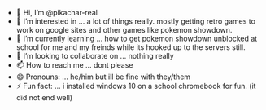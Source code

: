 - 👋 Hi, I’m @pikachar-real
- 👀 I’m interested in ... a lot of things really. mostly getting retro games to work on google sites and other games like pokemon showdown. 
- 🌱 I’m currently learning ... how to get pokemon showdown unblocked at school for me and my freinds while its hooked up to the servers still.
- 💞️ I’m looking to collaborate on ... nothing really
- 📫 How to reach me ... dont please 
- 😄 Pronouns: ... he/him but ill be fine with they/them
- ⚡ Fun fact: ... i installed windows 10 on a school chromebook for fun. (it did not end well) 

<!---
pikachar-real/pikachar-real is a ✨ special ✨ repository because its `README.md` (this file) appears on your GitHub profile.
You can click the Preview link to take a look at your changes.
--->

